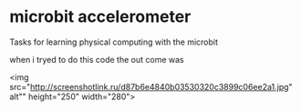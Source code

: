 # microbit accelerometer
<dl>

Tasks for learning physical computing with the microbit

when i tryed to do this code the out come was 

<img src="http://screenshotlink.ru/d87b6e4840b03530320c3899c06ee2a1.jpg" alt"" height="250" width="280">
